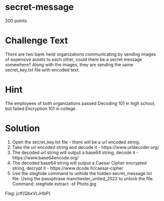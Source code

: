 <h1>secret-message</h1>

200 points

<h1>Challenge Text</h1>
There are two bank heist organizations communicating by sending images of expensive assets to each other, could there be a secret message somewhere?
Along with the images, they are sending the same secret_key.txt file with encoded text.


<h1>Hint</h1>
The employees of both organizations passed Decoding 101 in high school, but failed Encryption 101 in college.


<h1>Solution</h1>

<ol>
<li>Open the secret_key.txt file - there will be a url encoded string.</li>
<li>Take the url encoded string and decode it - https://www.urldecoder.org/</li>
<li>The decoded url string will output a base64 string, decode it - https://www.base64encode.org/</li>
<li>The decoded base64 string will output a Caesar Cipher encrypted string, decrypt it - https://www.dcode.fr/caesar-cipher</li>
<li>Use the steghide command to unhide the hidden secret_message.txt file. Using the passphrase manchester_united_2022 to unlock the file. Command: steghide extract -sf Photo.jpg</li>
</ol>


Flag: jctf{QbxVLJrIbP}
